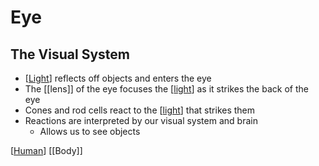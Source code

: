 # Eye

## The Visual System

- [[Light]] reflects off objects and enters the eye
- The [[lens]] of the eye focuses the [[light]] as it strikes the back of the eye
- Cones and rod cells react to the [[light]] that strikes them
- Reactions are interpreted by our visual system and brain
  - Allows us to see objects

[[Human]] [[Body]]

[//begin]: # "Autogenerated link references for markdown compatibility"
[Light]: light "Light"
[light]: light "Light"
[Human]: human "Human"
[//end]: # "Autogenerated link references"
